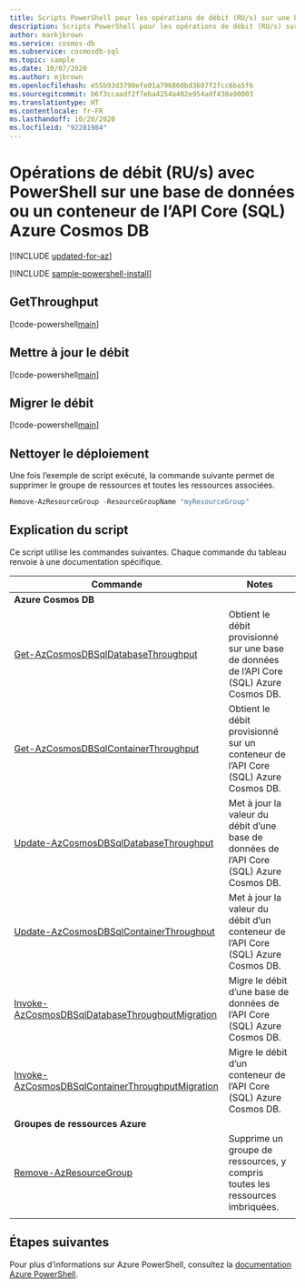 ```yaml
---
title: Scripts PowerShell pour les opérations de débit (RU/s) sur une base de données ou un conteneur de l’API SQL Azure Cosmos DB
description: Scripts PowerShell pour les opérations de débit (RU/s) sur une base de données ou un conteneur de l’API SQL Azure Cosmos DB
author: markjbrown
ms.service: cosmos-db
ms.subservice: cosmosdb-sql
ms.topic: sample
ms.date: 10/07/2020
ms.author: mjbrown
ms.openlocfilehash: e55b93d3790efe01a796860bd3607f2fcc6ba5f6
ms.sourcegitcommit: b6f3ccaadf2f7eba4254a402e954adf430a90003
ms.translationtype: HT
ms.contentlocale: fr-FR
ms.lasthandoff: 10/20/2020
ms.locfileid: "92281984"
---
```

# <a name="throughput-rus-operations-with-powershell-for-a-database-or-container-for-azure-cosmos-db-core-sql-api"></a>Opérations de débit (RU/s) avec PowerShell sur une base de données ou un conteneur de l’API Core (SQL) Azure Cosmos DB

[!INCLUDE [updated-for-az](../../../../../includes/updated-for-az.md)]

[!INCLUDE [sample-powershell-install](../../../../../includes/sample-powershell-install-no-ssh.md)]

## <a name="get-throughput"></a>GetThroughput

[!code-powershell[main](../../../../../powershell_scripts/cosmosdb/sql/ps-sql-ru-get.ps1 "Get throughput (RU/s) for Azure Cosmos DB Core (SQL) API database or container")]

## <a name="update-throughput"></a>Mettre à jour le débit

[!code-powershell[main](../../../../../powershell_scripts/cosmosdb/sql/ps-sql-ru-update.ps1 "Update throughput (RU/s) for an Azure Cosmos DB Core (SQL) API database or container")]

## <a name="migrate-throughput"></a>Migrer le débit

[!code-powershell[main](../../../../../powershell_scripts/cosmosdb/sql/ps-sql-ru-migrate.ps1 "Migrate between standard and autoscale throughput on an Azure Cosmos DB Core (SQL) API database or container")]

## <a name="clean-up-deployment"></a>Nettoyer le déploiement

Une fois l’exemple de script exécuté, la commande suivante permet de supprimer le groupe de ressources et toutes les ressources associées.

```powershell
Remove-AzResourceGroup -ResourceGroupName "myResourceGroup"
```

## <a name="script-explanation"></a>Explication du script

Ce script utilise les commandes suivantes. Chaque commande du tableau renvoie à une documentation spécifique.

| Commande | Notes |
|---|---|
|**Azure Cosmos DB**| |
| [Get-AzCosmosDBSqlDatabaseThroughput](https://docs.microsoft.com/powershell/module/az.cosmosdb/get-azcosmosdbsqldatabasethroughput) | Obtient le débit provisionné sur une base de données de l’API Core (SQL) Azure Cosmos DB. |
| [Get-AzCosmosDBSqlContainerThroughput](https://docs.microsoft.com/powershell/module/az.cosmosdb/get-azcosmosdbsqlcontainerthroughput) | Obtient le débit provisionné sur un conteneur de l’API Core (SQL) Azure Cosmos DB. |
| [Update-AzCosmosDBSqlDatabaseThroughput](https://docs.microsoft.com/powershell/module/az.cosmosdb/get-azcosmosdbsqldatabase) | Met à jour la valeur du débit d’une base de données de l’API Core (SQL) Azure Cosmos DB. |
| [Update-AzCosmosDBSqlContainerThroughput](https://docs.microsoft.com/powershell/module/az.cosmosdb/get-azcosmosdbsqlcontainer) | Met à jour la valeur du débit d’un conteneur de l’API Core (SQL) Azure Cosmos DB. |
| [Invoke-AzCosmosDBSqlDatabaseThroughputMigration](https://docs.microsoft.com/powershell/module/az.cosmosdb/invoke-azcosmosdbsqldatabasethroughputmigration) | Migre le débit d’une base de données de l’API Core (SQL) Azure Cosmos DB. |
| [Invoke-AzCosmosDBSqlContainerThroughputMigration](https://docs.microsoft.com/powershell/module/az.cosmosdb/invoke-azcosmosdbsqlcontainerthroughputmigration) | Migre le débit d’un conteneur de l’API Core (SQL) Azure Cosmos DB. |
|**Groupes de ressources Azure**| |
| [Remove-AzResourceGroup](https://docs.microsoft.com/powershell/module/az.resources/remove-azresourcegroup) | Supprime un groupe de ressources, y compris toutes les ressources imbriquées. |
|||

## <a name="next-steps"></a>Étapes suivantes

Pour plus d’informations sur Azure PowerShell, consultez la [documentation Azure PowerShell](https://docs.microsoft.com/powershell/).
